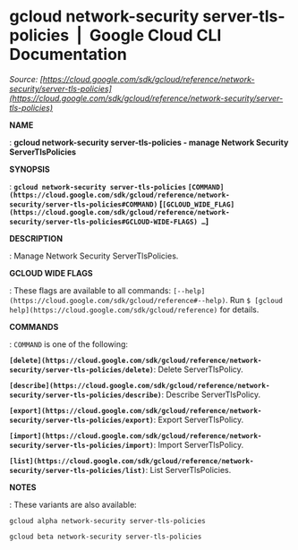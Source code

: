 # gcloud network-security server-tls-policies  |  Google Cloud CLI Documentation

*Source: [https://cloud.google.com/sdk/gcloud/reference/network-security/server-tls-policies](https://cloud.google.com/sdk/gcloud/reference/network-security/server-tls-policies)*

**NAME**

: **gcloud network-security server-tls-policies - manage Network Security ServerTlsPolicies**

**SYNOPSIS**

: **`gcloud network-security server-tls-policies` `[COMMAND](https://cloud.google.com/sdk/gcloud/reference/network-security/server-tls-policies#COMMAND)` [`[GCLOUD_WIDE_FLAG](https://cloud.google.com/sdk/gcloud/reference/network-security/server-tls-policies#GCLOUD-WIDE-FLAGS) …`]**

**DESCRIPTION**

: Manage Network Security ServerTlsPolicies.

**GCLOUD WIDE FLAGS**

: These flags are available to all commands: `[--help](https://cloud.google.com/sdk/gcloud/reference#--help)`.
Run `$ [gcloud help](https://cloud.google.com/sdk/gcloud/reference)` for details.

**COMMANDS**

: ``COMMAND`` is one of the following:

**`[delete](https://cloud.google.com/sdk/gcloud/reference/network-security/server-tls-policies/delete)`**:
Delete ServerTlsPolicy.

**`[describe](https://cloud.google.com/sdk/gcloud/reference/network-security/server-tls-policies/describe)`**:
Describe ServerTlsPolicy.

**`[export](https://cloud.google.com/sdk/gcloud/reference/network-security/server-tls-policies/export)`**:
Export ServerTlsPolicy.

**`[import](https://cloud.google.com/sdk/gcloud/reference/network-security/server-tls-policies/import)`**:
Import ServerTlsPolicy.

**`[list](https://cloud.google.com/sdk/gcloud/reference/network-security/server-tls-policies/list)`**:
List ServerTlsPolicies.

**NOTES**

: These variants are also available:

```
gcloud alpha network-security server-tls-policies
```

```
gcloud beta network-security server-tls-policies
```